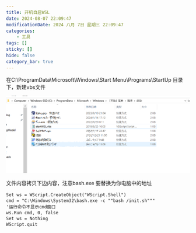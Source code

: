 ```yaml
---
title: 开机自启WSL
date: 2024-08-07 22:09:47
modificationDate: 2024 八月 7日 星期三 22:09:47
categories: 
	- 工具
tags: []
sticky: []
hide: false
category_bar: true
---
```

在C:\ProgramData\Microsoft\Windows\Start Menu\Programs\StartUp 目录下，新建vbs文件

![](../../imgs/Pasted%20image%2020240807221008.png)


文件内容拷贝下边内容，注意bash.exe 要替换为你电脑中的地址
```
Set ws = WScript.CreateObject("WScript.Shell")
cmd = "C:\Windows\System32\bash.exe -c ""bash /init.sh"""
'运行命令不显示cmd窗口
ws.Run cmd, 0, false
Set ws = Nothing
WScript.quit
```
